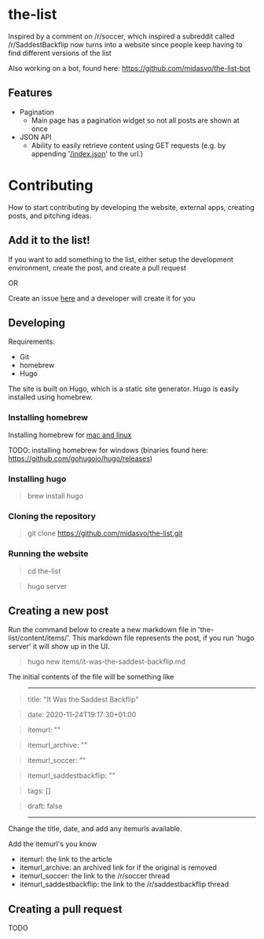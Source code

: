 # the-list
Inspired by a comment on /r/soccer, which inspired a subreddit called /r/SaddestBackflip now turns into a website since people keep having to find different versions of the list

Also working on a bot, found here: https://github.com/midasvo/the-list-bot

## Features

- Pagination
  - Main page has a pagination widget so not all posts are shown at once
- JSON API
  - Ability to easily retrieve content using GET requests (e.g. by appending '[/index.json](https://list.futbol/items/index.json)' to the url.)

# Contributing

How to start contributing by developing the website, external apps, creating posts, and pitching ideas.

## Add it to the list!

If you want to add something to the list, either setup the development environment, create the post, and create a pull request

OR

Create an issue [here](https://github.com/midasvo/the-list/issues) and a developer will create it for you

## Developing

Requirements:

- Git
- homebrew
- Hugo

The site is built on Hugo, which is a static site generator. Hugo is easily installed using homebrew.

### Installing homebrew

Installing homebrew for [mac and linux](https://brew.sh/)

TODO: installing homebrew for windows (binaries found here: https://github.com/gohugoio/hugo/releases)

### Installing hugo

> brew install hugo

### Cloning the repository

> git clone https://github.com/midasvo/the-list.git

### Running the website

> cd the-list

> hugo server

## Creating a new post

Run the command below to create a new markdown file in 'the-list/content/items/'. This markdown file represents the post, if you run 'hugo server' it will show up in the UI.

> hugo new items/it-was-the-saddest-backflip.md

The initial contents of the file will be something like

> ---

> title: "It Was the Saddest Backflip"

> date: 2020-11-24T19:17:30+01:00

> itemurl: ""

> itemurl_archive: ""

> itemurl_soccer: ""

> itemurl_saddestbackflip: ""

> tags: []

> draft: false

> ---

Change the title, date, and add any itemurls available. 

Add the itemurl's you know

- itemurl: the link to the article
- itemurl_archive: an archived link for if the original is removed
- itemurl_soccer: the link to the /r/soccer thread
- itemurl_saddestbackflip: the link to the /r/saddestbackflip thread

## Creating a pull request

TODO
